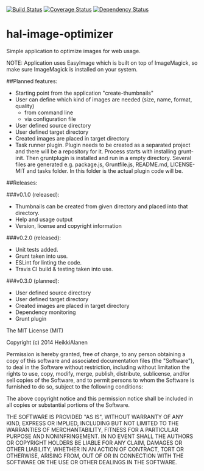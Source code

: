 [![Build Status](https://travis-ci.org/HeikkiAlanen/hal-image-optimizer.svg?branch=master)](https://travis-ci.org/HeikkiAlanen/hal-image-optimizer)
[![Coverage Status](https://coveralls.io/repos/HeikkiAlanen/hal-image-optimizer/badge.png)](https://coveralls.io/r/HeikkiAlanen/hal-image-optimizer)
[![Dependency Status](https://www.versioneye.com/user/projects/5464b4c1f8a4ae023b00001b/badge.svg?style=flat)](https://www.versioneye.com/user/projects/5464b4c1f8a4ae023b00001b)

hal-image-optimizer
===================

Simple application to optimize images for web usage.

NOTE: Application uses EasyImage which is built on top of ImageMagick, so make sure ImageMagick is installed on your system.


##Planned features:
- Starting point from the application "create-thumbnails"
- User can define which kind of images are needed (size, name, format, quality)
  - from command line
  - via configuration file
- User defined source directory
- User defined target directory
- Created images are placed in target directory
- Task runner plugin. Plugin needs to be created as a separated project and there will be a repository for it. Process starts with installing grunt-init. Then gruntplugin is installed and run in a empty directory. Several files are generated e.g. package.js, Gruntfile.js, README.md, LICENSE-MIT and tasks folder. In this folder is the actual plugin code will be.

##Releases:

###v0.1.0 (released): 
* Thumbnails can be created from given directory and placed into that directory. 
* Help and usage output
* Version, license and copyright information

###v0.2.0 (released):
* Unit tests added.
* Grunt taken into use.
* ESLint for linting the code.
* Travis CI build & testing taken into use.

###v0.3.0 (planned):
* User defined source directory
* User defined target directory
* Created images are placed in target directory
* Dependency monitoring
* Grunt plugin


The MIT License (MIT)

Copyright (c) 2014 HeikkiAlanen

Permission is hereby granted, free of charge, to any person obtaining a copy
of this software and associated documentation files (the "Software"), to deal
in the Software without restriction, including without limitation the rights
to use, copy, modify, merge, publish, distribute, sublicense, and/or sell
copies of the Software, and to permit persons to whom the Software is
furnished to do so, subject to the following conditions:

The above copyright notice and this permission notice shall be included in all
copies or substantial portions of the Software.

THE SOFTWARE IS PROVIDED "AS IS", WITHOUT WARRANTY OF ANY KIND, EXPRESS OR
IMPLIED, INCLUDING BUT NOT LIMITED TO THE WARRANTIES OF MERCHANTABILITY,
FITNESS FOR A PARTICULAR PURPOSE AND NONINFRINGEMENT. IN NO EVENT SHALL THE
AUTHORS OR COPYRIGHT HOLDERS BE LIABLE FOR ANY CLAIM, DAMAGES OR OTHER
LIABILITY, WHETHER IN AN ACTION OF CONTRACT, TORT OR OTHERWISE, ARISING FROM,
OUT OF OR IN CONNECTION WITH THE SOFTWARE OR THE USE OR OTHER DEALINGS IN THE
SOFTWARE.
